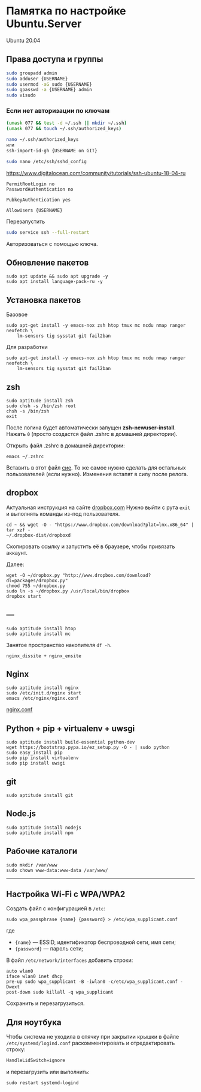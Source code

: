 # Памятка по настройке Ubuntu.Server

Ubuntu 20.04

## Права доступа и группы

```sh
sudo groupadd admin
sudo adduser {USERNAME}
sudo usermod -aG sudo {USERNAME}
sudo gpasswd -a {USERNAME} admin
sudo visudo
```

### Если нет авторизации по ключам

```sh
(umask 077 && test -d ~/.ssh || mkdir ~/.ssh)
(umask 077 && touch ~/.ssh/authorized_keys)

nano ~/.ssh/authorized_keys
или
ssh-import-id-gh {USERNAME on GIT}
```

```sh
sudo nano /etc/ssh/sshd_config
```

https://www.digitalocean.com/community/tutorials/ssh-ubuntu-18-04-ru

```text
PermitRootLogin no
PasswordAuthentication no

PubkeyAuthentication yes

AllowUsers {USERNAME}
```

Перезапустить

```sh
sudo service ssh --full-restart
```

Авторизоваться с помощью ключа.

## Обновление пакетов

```Shell
sudo apt update && sudo apt upgrade -y
sudo apt install language-pack-ru -y
```

## Установка пакетов

Базовое

```Shell
sudo apt-get install -y emacs-nox zsh htop tmux mc ncdu nmap ranger neofetch \
    lm-sensors tig sysstat git fail2ban
```

Для разработки

```Shell
sudo apt-get install -y emacs-nox zsh htop tmux mc ncdu nmap ranger neofetch \
    lm-sensors tig sysstat git fail2ban
```

<!--
## SSH

Сгенерить ключи в PuTTYgen (если под виндой).

```Shell
mkdir ~/.ssh
chmod 700 ~/.ssh
emacs ~/.ssh/authorized_keys2 (вставить сюда публичный ключ)
chmod 600 ~/.ssh/authorized_keys2
```

## Продление сеанса SSH (server)
В конфиг ```/etc/ssh/sshd_config``` добавить строки:
```
ClientAliveInterval 30
ClientAliveCountMax 99999
```
Перезапустить сервер:
```
sudo /etc/init.d/sshd restart
```
-->

## zsh

```Shell
sudo aptitude install zsh
sudo chsh -s /bin/zsh root
chsh -s /bin/zsh
exit
```

После логина будет автоматически запущен __zsh-newuser-install__.
Нажать `0` (просто создастся файл .zshrc в домашней директории).

Открыть файл .zshrc в домашней директории:

```Shell
emacs ~/.zshrc
```

Вставить в этот файл [сие](../storeroom/.zshrc.sh).
То же самое нужно сделать для остальных пользователей (если нужно).
Изменения встапят в силу после релога.

## dropbox

Актуальная инструкция на сайте [dropbox.com](https://www.dropbox.com/install?os=lnx)
Нужно выйти с рута ```exit``` и выполнять команды из-под пользователя.

```Shell
cd ~ && wget -O - "https://www.dropbox.com/download?plat=lnx.x86_64" | tar xzf -
~/.dropbox-dist/dropboxd
```

Скопировать ссылку и запустить её в браузере, чтобы привязать аккаунт.

Далее:

```Shell
wget -O ~/dropbox.py "http://www.dropbox.com/download?dl=packages/dropbox.py"
chmod 755 ~/dropbox.py
sudo ln -s ~/dropbox.py /usr/local/bin/dropbox
dropbox start
```

## —

```Shell
sudo aptitude install htop
sudo aptitude install mc
```

Занятое пространство накопителя `df -h`.

`nginx_dissite + nginx_ensite`

## Nginx

```Shell
sudo aptitude install nginx
sudo /etc/init.d/nginx start
emacs /etc/nginx/nginx.conf
```

[nginx.conf](../storeroom/nginx.conf)

## Python + pip + virtualenv + uwsgi

```Shell
sudo aptitude install build-essential python-dev
wget https://bootstrap.pypa.io/ez_setup.py -O - | sudo python
sudo easy_install pip
sudo pip install virtualenv
sudo pip install uwsgi
```

## git

```Shell
sudo aptitude install git
```

## Node.js

```Shell
sudo aptitude install nodejs
sudo aptitude install npm
```

## Рабочие каталоги

```
sudo mkdir /var/www
sudo chown www-data:www-data /var/www/
```

--------------------------------------------------------------------------------

## Настройка Wi-Fi с WPA/WPA2

Создать файл с конфигурацией в ```/etc```:

```Shell
sudo wpa_passphrase {name} {password} > /etc/wpa_supplicant.conf
```

где

* ```{name}``` — ESSID, идентификатор беспроводной сети, имя сети;
* ```{password}``` — пароль сети;

В файл ```/etc/network/interfaces``` добавить строки:

```Shell
auto wlan0
iface wlan0 inet dhcp
pre-up sudo wpa_supplicant -B -iwlan0 -c/etc/wpa_supplicant.conf -Dwext
post-down sudo killall -q wpa_supplicant
```

Сохранить и перезагрузиться.

## Для ноутбука

Чтобы система не уходила в спячку при закрытии крышки в файле ```/etc/systemd/logind.conf```
раскомментировать и отредактировать строку:

```txt
HandleLidSwitch=ignore
```

и перезагрузить или выполнить:

```Shell
sudo restart systemd-logind
```
